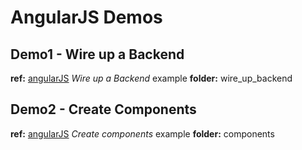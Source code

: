 AngularJS Demos
==============
Demo1 - Wire up a Backend
-----------
**ref:** [angularJS] *Wire up a Backend* example
**folder:** wire_up_backend

Demo2 - Create Components
-----------
**ref:** [angularJS] *Create components* example
**folder:** components


[angularJS]:http://angularjs.org/